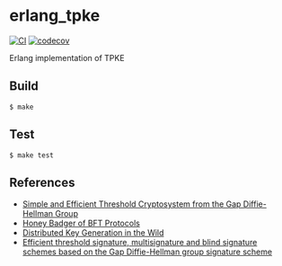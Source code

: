 erlang_tpke
=====

[![CI](https://github.com/helium/erlang-tpke/actions/workflows/ci.yml/badge.svg)](https://github.com/helium/erlang-tpke/actions/workflows/ci.yml)
[![codecov](https://codecov.io/gh/helium/erlang-tpke/branch/master/graph/badge.svg)](https://codecov.io/gh/helium/erlang-tpke)

Erlang implementation of TPKE

Build
-----

    $ make

Test
-----

    $ make test

References
-----

* [Simple and Efficient Threshold Cryptosystem from the Gap Diffie-Hellman Group](https://pdfs.semanticscholar.org/f613/e2a76843153d19adcd7c59f2766334f799bf.pdf)
* [Honey Badger of BFT Protocols](https://eprint.iacr.org/2016/199.pdf)
* [Distributed Key Generation in the Wild](https://eprint.iacr.org/2012/377.pdf)
* [Efficient threshold signature, multisignature and blind signature schemes based on the Gap Diffie-Hellman group signature scheme](https://eprint.iacr.org/2002/118.pdf)
